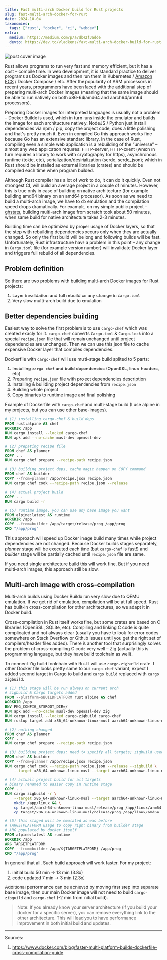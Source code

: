 ```yaml
---
title: Fast multi-arch Docker build for Rust projects
slug: fast-multi-arch-docker-for-rust
date: 2024-10-04
taxonomies:
  tags: ["rust", "docker", "ci", "webdev"]
extra:
  medium: https://medium.com/p/a7db42f3adde
  devto: https://dev.to/vladkens/fast-multi-arch-docker-build-for-rust-projects-an1
---
```


![post cover image](/rust-docker-build-cover.png)

Rust allows programs to run very fast and memory efficient, but it has a cost – compile time. In web development, it is standard practice to deliver programs as Docker images and then run them in Kubernetes / [Amazon ECS](/aws-ecs-cluster) / Docker Compose / etc. After the popularity of ARM processors in recent years, programmers have been faced with the additional step of preparing multi-arch Docker images (meaning that the same image should be able to run natively on both x86-64/amd64 and aarch64/arm64 processors).

Preparing Docker images for interpreted languages is usually not a problem – Docker Buildx is used, which in turn runs inside the emulator and builds the image for each architucture natively. NodeJS / Python just install dependencies via npm / pip, copy the project code, does a little polishing and that's pretty much it. Even in compiled Go this approach works fine because Go has an extensive standard library. In the case of Rust, compiling even a simple web application is a rebuilding of the “universe” – almost any web application requires: HTTP-server, HTTP-client (which in turn requires a library to work with cryptography for https), asynchronous runtime (tokie, etc), serialization/desirialization (serde, serde_json); which in Rust should be installed as external libraries (crates) and should be compiled each time when program builded.

Although Rust compiler has a lot of work to do, it can do it quickly. Even not strongest CI, will build an average project in a couple of minutes. However, this is true only in case of building on native architecture (for example building amd64 binary on an amd64 processor). As soon as we need to build a multi-arch image, we have to do emulation and the compilation speed drops dramatically. For example, on my simple public project – [ghstats](https://github.com/vladkens/ghstats), building multi-arch image from scratch took about 50 minutes, when same build for native architecture takes 2-3 minutes.

Building time can be optimized by proper usage of Docker layers, so that the step with rebuilding dependencies occurs only when they are actually changed. So only the first build will be long and following builds will be fast. Unfortunately, Rust infrastructure have a problem in this point –
any change in `Cargo.toml` file (for example version number) will invalidate Docker layer and triggers full rebuild of all dependencies.

## Problem definition

So there are two problems with building multi-arch Docker images for Rust projects:

1. Layer invalidation and full rebuild on any change in `Cargo.toml `
2. Very slow multi-arch build due to emulation

## Better dependencies building

Easiest way to solve the first problem is to use `cargo-chef` which was created exacly for it. `cargo-chef` converts `Cargo.toml` & `Cargo.lock` into a special `recipe.json` file that will remain unchanged until project dependencies are unchanged. Then we can use this json file to cache expensive Docker layer that compiles dependencies.

Dockerfile with `cargo-chef` will use multi-stage build splited to 5 parts:

1. Installing `cargo-chef` and build dependencies (OpenSSL, linux-headers, etc)
2. Preparing `recipe.json` file with project dependencies description
3. Installing & builiding project dependencies from `recipe.json`
4. Building whole project
5. Copy binaries to runtime image and final polishing

Example of Dockerfile with `cargo-chef` and multi-stage build (I use alpine in my projects, but you can use other base-images).

```dockerfile
# (1) installing cargo-chef & build deps
FROM rust:alpine AS chef
WORKDIR /app
RUN cargo install --locked cargo-chef
RUN apk add --no-cache musl-dev openssl-dev

# (2) prepating recipe file
FROM chef AS planner
COPY . .
RUN cargo chef prepare --recipe-path recipe.json

# (3) building project deps, cache magic happen on COPY command
FROM chef AS builder
COPY --from=planner /app/recipe.json recipe.json
RUN cargo chef cook --recipe-path recipe.json --release

# (4) actual project build
COPY . .
RUN cargo build -r

# (5) runtime image, you can use any base image you want
FROM alpine:latest AS runtime
WORKDIR /app
COPY --from=builder /app/target/release/prog /app/prog
CMD "/app/prog"
```

This approach will speed up Docker image build many times while project dependencies are not changed. Because Docker builds stages separately, _planner_ stage will be executed each time (but `cargo-chef` is fast!) and _builder_ stage will be partially cached until `recipe.json` file are same.

If you need single architecture build this will work fine. But if you need multi-arch images, this approach still be slow.

## Multi-arch image with cross-compilation

Multi-arch builds using Docker Buildx run very slow due to QEMU emulation. If we get rid of emulation, compilation will be at full speed. Rust has built-in cross-compilation for other architectures, so we adapt it in Docker build.

Cross-compilation in Rust itself works fine, but some crates are based on C libraries (OpenSSL, SQLite, etc). Compiling and linking C code is quite complicated and not always clear (usually you have to look for error codes somewhere on Stack Overflow or Github Issues until you get the right set of compilers/header files added). There is another tool that surprisingly solves the problem of cross-compiling C code very well – Zig (actually this is programming language, but they have build toolchain as well).

To connect Zig build toolchain with Rust I will use `cargo-zigbuild` crate. I other Docker file looks pretty same to our `cargo-chef` variant, expect I added second target in Cargo to build and `cargo build` replaced with `cargo zigbuild`.

```dockerfile
# (1) this stage will be run always on current arch
# zigbuild & Cargo targets added
FROM --platform=$BUILDPLATFORM rust:alpine AS chef
WORKDIR /app
ENV PKG_CONFIG_SYSROOT_DIR=/
RUN apk add --no-cache musl-dev openssl-dev zig
RUN cargo install --locked cargo-zigbuild cargo-chef
RUN rustup target add x86_64-unknown-linux-musl aarch64-unknown-linux-musl

# (2) nothing changed
FROM chef AS planner
COPY . .
RUN cargo chef prepare --recipe-path recipe.json

# (3) building project deps: need to specify all targets; zigbuild used
FROM chef AS builder
COPY --from=planner /app/recipe.json recipe.json
RUN cargo chef cook --recipe-path recipe.json --release --zigbuild \
    --target x86_64-unknown-linux-musl --target aarch64-unknown-linux-musl

# (4) actuall project build for all targets
# binary renamed to easier copy in runtime stage
COPY . .
RUN cargo zigbuild -r \
    --target x86_64-unknown-linux-musl --target aarch64-unknown-linux-musl && \
    mkdir /app/linux && \
    cp target/aarch64-unknown-linux-musl/release/prog /app/linux/arm64 && \
    cp target/x86_64-unknown-linux-musl/release/prog /app/linux/amd64

# (5) this staged will be emulated as was before
# TARGETPLATFORM usage to copy right binary from builder stage
# ARG populated by docker itself
FROM alpine:latest AS runtime
WORKDIR /app
ARG TARGETPLATFORM
COPY --from=builder /app/${TARGETPLATFORM} /app/prog
CMD "/app/prog"
```

In general that all. Such build approach will work faster. For my project:

1. initial build 50 min -> 13 min (3.8x)
2. code updated 7 min -> 3 min (2.3x)

Additional performance can be achieved by moving first step into separate base image, then our main Docker image will not need to build `cargo-zibguild` and `cargo-chef` (-2 min from initial build).

> Note: If you already know your server architecture (if you build your docker for a specific server), you can remove everything link to the other architecture. This will lead you to have performance improvement in both initial build and updates. 

---

Sources:

1. <https://www.docker.com/blog/faster-multi-platform-builds-dockerfile-cross-compilation-guide>
